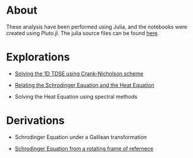 # About
These analysis have been performed using Julia, and the notebooks were created using Pluto.jl. The julia source files can be found [here](https://github.com/20akshay00/Summer2021/tree/master).

# Explorations

- [Solving the 1D TDSE using Crank-Nicholson scheme](/docs/SchrodingerEquation.html)

- [Relating the Schrodinger Equation and the Heat Equation](/docs/TDSE_Heat.html)

- Solving the Heat Equation using spectral methods

# Derivations 

- Schrodinger Equation under a Galilean transformation

- [Schrodinger Equation from a rotating frame of refernece](/docs/RotatingFrame.html)
